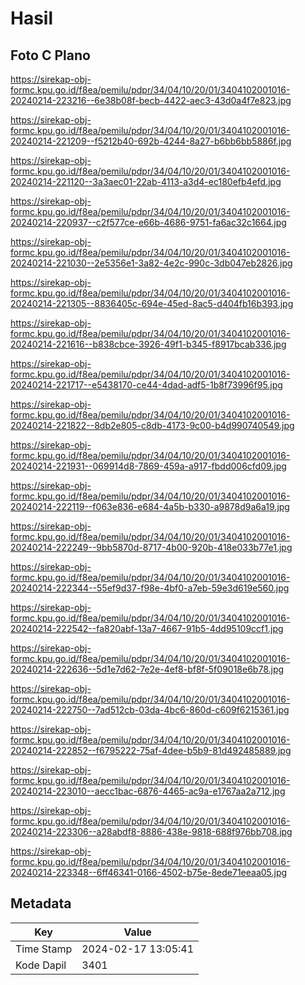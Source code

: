 # Hasil

## Foto C Plano

https://sirekap-obj-formc.kpu.go.id/f8ea/pemilu/pdpr/34/04/10/20/01/3404102001016-20240214-223216--6e38b08f-becb-4422-aec3-43d0a4f7e823.jpg

https://sirekap-obj-formc.kpu.go.id/f8ea/pemilu/pdpr/34/04/10/20/01/3404102001016-20240214-221209--f5212b40-692b-4244-8a27-b6bb6bb5886f.jpg

https://sirekap-obj-formc.kpu.go.id/f8ea/pemilu/pdpr/34/04/10/20/01/3404102001016-20240214-221120--3a3aec01-22ab-4113-a3d4-ec180efb4efd.jpg

https://sirekap-obj-formc.kpu.go.id/f8ea/pemilu/pdpr/34/04/10/20/01/3404102001016-20240214-220937--c2f577ce-e66b-4686-9751-fa6ac32c1664.jpg

https://sirekap-obj-formc.kpu.go.id/f8ea/pemilu/pdpr/34/04/10/20/01/3404102001016-20240214-221030--2e5356e1-3a82-4e2c-990c-3db047eb2826.jpg

https://sirekap-obj-formc.kpu.go.id/f8ea/pemilu/pdpr/34/04/10/20/01/3404102001016-20240214-221305--8836405c-694e-45ed-8ac5-d404fb16b393.jpg

https://sirekap-obj-formc.kpu.go.id/f8ea/pemilu/pdpr/34/04/10/20/01/3404102001016-20240214-221616--b838cbce-3926-49f1-b345-f8917bcab336.jpg

https://sirekap-obj-formc.kpu.go.id/f8ea/pemilu/pdpr/34/04/10/20/01/3404102001016-20240214-221717--e5438170-ce44-4dad-adf5-1b8f73996f95.jpg

https://sirekap-obj-formc.kpu.go.id/f8ea/pemilu/pdpr/34/04/10/20/01/3404102001016-20240214-221822--8db2e805-c8db-4173-9c00-b4d990740549.jpg

https://sirekap-obj-formc.kpu.go.id/f8ea/pemilu/pdpr/34/04/10/20/01/3404102001016-20240214-221931--069914d8-7869-459a-a917-fbdd006cfd09.jpg

https://sirekap-obj-formc.kpu.go.id/f8ea/pemilu/pdpr/34/04/10/20/01/3404102001016-20240214-222119--f063e836-e684-4a5b-b330-a9878d9a6a19.jpg

https://sirekap-obj-formc.kpu.go.id/f8ea/pemilu/pdpr/34/04/10/20/01/3404102001016-20240214-222249--9bb5870d-8717-4b00-920b-418e033b77e1.jpg

https://sirekap-obj-formc.kpu.go.id/f8ea/pemilu/pdpr/34/04/10/20/01/3404102001016-20240214-222344--55ef9d37-f98e-4bf0-a7eb-59e3d619e560.jpg

https://sirekap-obj-formc.kpu.go.id/f8ea/pemilu/pdpr/34/04/10/20/01/3404102001016-20240214-222542--fa820abf-13a7-4667-91b5-4dd95109ccf1.jpg

https://sirekap-obj-formc.kpu.go.id/f8ea/pemilu/pdpr/34/04/10/20/01/3404102001016-20240214-222636--5d1e7d62-7e2e-4ef8-bf8f-5f09018e6b78.jpg

https://sirekap-obj-formc.kpu.go.id/f8ea/pemilu/pdpr/34/04/10/20/01/3404102001016-20240214-222750--7ad512cb-03da-4bc6-860d-c609f6215361.jpg

https://sirekap-obj-formc.kpu.go.id/f8ea/pemilu/pdpr/34/04/10/20/01/3404102001016-20240214-222852--f6795222-75af-4dee-b5b9-81d492485889.jpg

https://sirekap-obj-formc.kpu.go.id/f8ea/pemilu/pdpr/34/04/10/20/01/3404102001016-20240214-223010--aecc1bac-6876-4465-ac9a-e1767aa2a712.jpg

https://sirekap-obj-formc.kpu.go.id/f8ea/pemilu/pdpr/34/04/10/20/01/3404102001016-20240214-223306--a28abdf8-8886-438e-9818-688f976bb708.jpg

https://sirekap-obj-formc.kpu.go.id/f8ea/pemilu/pdpr/34/04/10/20/01/3404102001016-20240214-223348--6ff46341-0166-4502-b75e-8ede71eeaa05.jpg


## Metadata

| Key        | Value               |
| ---------- | ------------------- |
| Time Stamp | 2024-02-17 13:05:41 |
| Kode Dapil | 3401                |



